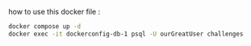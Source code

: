 how to use this docker file : 

```sh
docker compose up -d
docker exec -it dockerconfig-db-1 psql -U ourGreatUser challenges
```